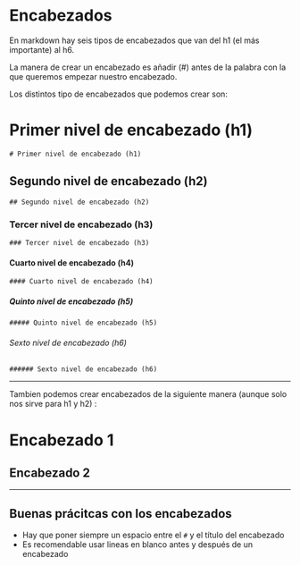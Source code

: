 
# Encabezados

En markdown hay seis tipos de encabezados que van del h1 (el más importante) al h6.

La manera de crear un encabezado es añadir (#) antes de la palabra con la que queremos empezar nuestro encabezado.

Los distintos tipo de encabezados que podemos crear son:

# Primer nivel de encabezado (h1)

```
# Primer nivel de encabezado (h1)
```

## Segundo nivel de encabezado (h2)

```
## Segundo nivel de encabezado (h2)
```

### Tercer nivel de encabezado (h3)

```
### Tercer nivel de encabezado (h3)
```

#### Cuarto nivel de encabezado (h4)

```
#### Cuarto nivel de encabezado (h4)
```

##### Quinto nivel de encabezado (h5)

```
##### Quinto nivel de encabezado (h5)
```

###### Sexto nivel de encabezado (h6)

```
###### Sexto nivel de encabezado (h6)
```

***

Tambien podemos crear encabezados de la siguiente manera (aunque solo nos sirve para h1 y h2) :

Encabezado 1
============

Encabezado 2
------------

***

## Buenas prácitcas con los encabezados

* Hay que poner siempre un espacio entre el `#` y el título del encabezado
* Es recomendable usar lineas en blanco antes y después de un encabezado

